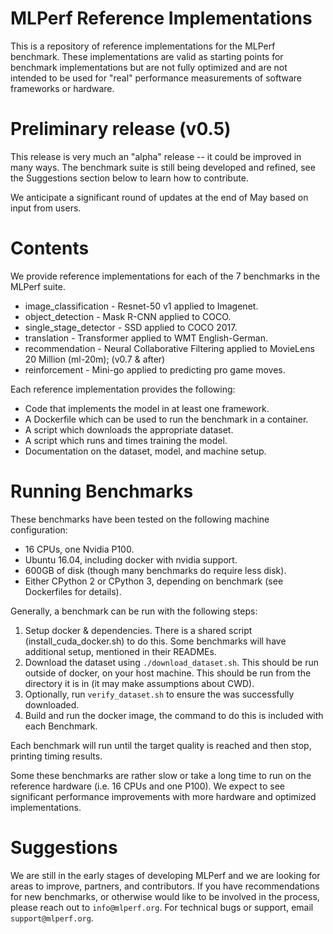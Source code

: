 # MLPerf Reference Implementations

This is a repository of reference implementations for the MLPerf benchmark. These implementations are valid as starting points for benchmark implementations but are not fully optimized and are not intended to be used for "real" performance measurements of software frameworks or hardware. 

# Preliminary release (v0.5)

This release is very much an "alpha" release -- it could be improved in many ways. The benchmark suite is still being developed and refined, see the Suggestions section below to learn how to contribute. 

We anticipate a significant round of updates at the end of May based on input from users.

# Contents

We provide reference implementations for each of the 7 benchmarks in the MLPerf suite. 

* image_classification - Resnet-50 v1 applied to Imagenet.
* object_detection - Mask R-CNN applied to COCO. 
* single_stage_detector - SSD applied to COCO 2017.
* translation - Transformer applied to WMT English-German.
* recommendation - Neural Collaborative Filtering applied to MovieLens 20 Million (ml-20m); (v0.7 & after)
* reinforcement - Mini-go applied to predicting pro game moves.

Each reference implementation provides the following:
 
* Code that implements the model in at least one framework.
* A Dockerfile which can be used to run the benchmark in a container.
* A script which downloads the appropriate dataset.
* A script which runs and times training the model.
* Documentation on the dataset, model, and machine setup.

# Running Benchmarks

These benchmarks have been tested on the following machine configuration:

* 16 CPUs, one Nvidia P100.
* Ubuntu 16.04, including docker with nvidia support.
* 600GB of disk (though many benchmarks do require less disk).
* Either CPython 2 or CPython 3, depending on benchmark (see Dockerfiles for details).

Generally, a benchmark can be run with the following steps:

1. Setup docker & dependencies. There is a shared script (install_cuda_docker.sh) to do this. Some benchmarks will have additional setup, mentioned in their READMEs.
2. Download the dataset using `./download_dataset.sh`. This should be run outside of docker, on your host machine. This should be run from the directory it is in (it may make assumptions about CWD).
3. Optionally, run `verify_dataset.sh` to ensure the was successfully downloaded.
4. Build and run the docker image, the command to do this is included with each Benchmark. 

Each benchmark will run until the target quality is reached and then stop, printing timing results. 

Some these benchmarks are rather slow or take a long time to run on the reference hardware (i.e. 16 CPUs and one P100). We expect to see significant performance improvements with more hardware and optimized implementations. 

# Suggestions

We are still in the early stages of developing MLPerf and we are looking for areas to improve, partners, and contributors. If you have recommendations for new benchmarks, or otherwise would like to be involved in the process, please reach out to `info@mlperf.org`. For technical bugs or support, email `support@mlperf.org`.

